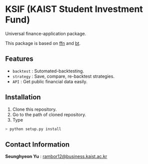 # KSIF (KAIST Student Investment Fund)
Universal finance-application package.

This package is based on [ffn](http://pmorissette.github.io/ffn/) and [bt](https://github.com/pmorissette/bt).

## Features

* `backtest` : Sutomated-backtesting.
* `strategy` : Save, compare, re-backtest strategies.
* `API` : Get public financial data easily.

## Installation

1. Clone this repository.
2. Go to the path of cloned repository.
2. Type
```python
> python setup.py install
```

## Contact Information

**Seunghyeon Yu** : rambor12@business.kaist.ac.kr
